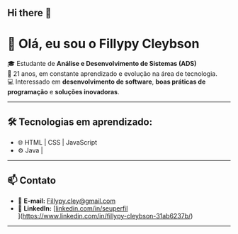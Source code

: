 ## Hi there 👋
# 👋 Olá, eu sou o Fillypy Cleybson  

🎓 Estudante de **Análise e Desenvolvimento de Sistemas (ADS)**  
📍 21 anos, em constante aprendizado e evolução na área de tecnologia.  
💻 Interessado em **desenvolvimento de software**, **boas práticas de programação** e **soluções inovadoras**.  

---

## 🛠️ Tecnologias em aprendizado:
- 🌐 HTML | CSS | JavaScript  
- ⚙️ Java |

---

## 📫 Contato
- 📧 **E-mail:** Fillypy.cley@gmail.com
- 💼 **LinkedIn:** [[linkedin.com/in/seuperfil](https://linkedin.com/in/seuperfil)  
](https://www.linkedin.com/in/fillypy-cleybson-31ab6237b/)
---
